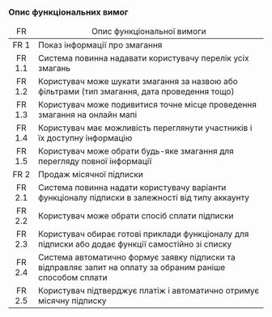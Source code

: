 ### Опис функціональних вимог

<table>
    <thead align="center">
        <tr>
            <td>FR</td>
            <td>Опис функціональної вимоги</td>
        </tr>
    </thead>
    <tbody>
        <tr>
            <td align="center">FR 1</td>
            <td>Показ інформації про змагання</td>
        </tr>
        <tr>
            <td align="center">FR 1.1</td>
            <td>Система повинна надавати користувачу перелік усіх змагань</td>
        </tr>
        <tr>
            <td align="center">FR 1.2</td>
            <td>Користувач може шукати змагання за назвою або фільтрами (тип змагання, дата проведення тощо)</td>
        </tr>
        <tr>
            <td align="center">FR 1.3</td>
            <td>Користувач може подивитися точне місце проведення змагання на онлайн мапі</td>
        </tr>
        <tr>
            <td align="center">FR 1.4</td>
            <td>Користувач має можливість переглянути участників і їх доступну інформацію</td>
        </tr>
        <tr>
            <td align="center">FR 1.5</td>
            <td>Користувач може обрати будь-яке змагання для перегляду повної інформації</td>
        </tr>
        <tr>
            <td align="center">FR 2</td>
            <td>Продаж місячної підписки</td>
        </tr>
        <tr>
            <td align="center">FR 2.1</td>
            <td>Система повинна надати користувачу варіанти функціоналу підписки в залежності від типу аккаунту</td>
        </tr>
        <tr>
            <td align="center">FR 2.2</td>
            <td>Користувач може обрати спосіб сплати підписки</td>
        </tr>
        <tr>
            <td align="center">FR 2.3</td>
            <td>Користувач обирає готові приклади функціоналу для підписки або додає функції самостійно зі списку</td>
        </tr>
        <tr>
            <td align="center">FR 2.4</td>
            <td>Система автоматично формує заявку підписки та відправляє запит на оплату за обраним раніше способом сплати</td>
        </tr>
        <tr>
            <td align="center">FR 2.5</td>
            <td>Користувач підтверджує платіж і автоматично отримує місячну підписку</td>
        </tr>
    </tbody>
</table>
